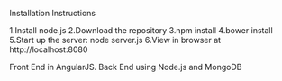 




Installation Instructions

1.Install node.js
2.Download the repository
3.npm install
4.bower install
5.Start up the server: node server.js
6.View in browser at http://localhost:8080

Front End in AngularJS. Back End using Node.js and MongoDB


